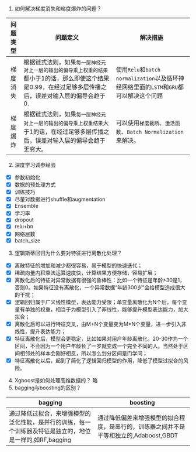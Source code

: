 1. 如何解决梯度消失和梯度爆炸的问题？

|问题类型|问题定义|解决措施|
|:--------:|--------|--------|
|梯度消失|根据链式法则，如果`每一层神经元对上一层的输出的偏导乘上权重的结果`都小于1的话，那么即使这个结果是0.99，在经过足够多层传播之后，误差对输入层的偏导会趋于0.|使用`Relu`和`batch normalization`以及循环神经网络里面的`LSTM`和`GRU`都可以解决这个问题|
|梯度爆炸|根据链式法则，如果`每一层神经元对上一层的输出的偏导乘上权重结果`大于1的话，在经过足够多层传播之后，误差对输入层的偏导会趋于无穷大。|可以使用`梯度截断`、`激活函数`、`Batch Normalization`来解决。|

2. 深度学习调参经验
 - [x] 参数初始化
 - [x] 数据的预处理方式
 - [x] 训练技巧
 - [x] 尽量对数据进行shuffle和augmentation
 - [x] Ensemble
 - [x] 学习率
 - [x] dropout
 - [x] relu+bn
 - [x] 网络层数
 - [x] batch_size
 
3. 逻辑斯蒂回归为什么要对特征进行离散化处理？
  - [x] 离散特征的增加和减少都很容易，易于模型的快速迭代；
  - [x] 稀疏向量内积乘法运算速度快，计算结果方便存储，容易扩展；
  - [x] 离散化后的特征对异常数据有很强的鲁棒性：比如一个特征是年龄>30是1，否则0。如果特征没有离散化，一个异常数据“年龄300岁”会给模型造成很大的干扰；
  - [x] 逻辑回归属于广义线性模型，表达能力受限；单变量离散化为N个后，每个变量有单独的权重，相当于为模型引入了非线性，能够提升模型表达能力，加大拟合；
  - [x] 离散化后可以进行特征交叉，由M+N个变量变为M*N个变量，进一步引入非线性，提升表达能力；
  - [x] 特征离散化后，模型会更稳定，比如如果对用户年龄离散化，20-30作为一个区间，不会因为一个用户年龄长了一岁就变成一个完全不同的人。当然处于区间相邻处的样本会刚好相反，所以怎么划分区间是门学问；
  - [x] 特征离散化以后，起到了简化了逻辑回归模型的作用，降低了模型过拟合的风险。
  
4. Xgboost是如何处理高维数据的？
略
5. bagging与boosting的区别？

|bagging|boosting|
|-----|--------|
|通过降低过拟合，来增强模型的泛化性能，是并行的训练，每一个训练器及特征是独立的，地位是一样的,如RF,bagging|通过降低偏差来增强模型的拟合程度，是串行的，训练器之间并不是平等和独立的,Adaboost,GBDT|
